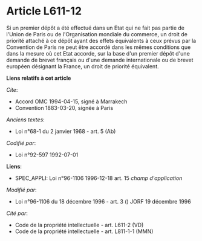 # Article L611-12

Si un premier dépôt a été effectué dans un Etat qui ne fait pas partie de l'Union de Paris ou de l'Organisation mondiale du
commerce, un droit de priorité attaché à ce dépôt ayant des effets équivalents à ceux prévus par la Convention de Paris ne
peut être accordé dans les mêmes conditions que dans la mesure où cet Etat accorde, sur la base d'un premier dépôt d'une
demande de brevet français ou d'une demande internationale ou de brevet européen désignant la France, un droit de priorité
équivalent.

**Liens relatifs à cet article**

_Cite_:

  - Accord OMC 1994-04-15, signé à Marrakech
  - Convention 1883-03-20, signée à Paris

_Anciens textes_:

  - Loi n°68-1 du 2 janvier 1968 - art. 5 (Ab)

_Codifié par_:

  - Loi n°92-597 1992-07-01

**Liens**:

  - SPEC_APPLI: Loi n°96-1106 1996-12-18 art. 15 *champ d'application*

_Modifié par_:

  - Loi n°96-1106 du 18 décembre 1996 - art. 3 () JORF 19 décembre 1996

_Cité par_:

  - Code de la propriété intellectuelle - art. L611-2 (VD)
  - Code de la propriété intellectuelle - art. L811-1-1 (MMN)
